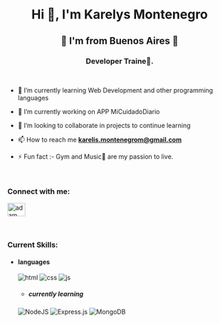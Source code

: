 <h1 align="center">Hi 👋, I'm Karelys Montenegro</h1>
<h2 align="center"> 🚀 I'm from Buenos Aires 🚀 </h2>
<h3 align="center">Developer Traine🌟.</h3>

<br>

 

- 🌱 I’m currently learning Web Development and other programming languages
- 🔭 I’m currently working on APP MiCuidadoDiario
- 👯 I’m looking to collaborate in projects to continue learning

- 📫 How to reach me **karelis.montenegrom@gmail.com**

- ⚡ Fun fact :- Gym and Music🎵 are my passion to live.

<br>

<h3 align="left">Connect with me:</h3>
<p align="left">
  <a href="linkedin.com/in/karelysmontenegrom" target="blank"><img align="center"
      src="https://raw.githubusercontent.com/rahuldkjain/github-profile-readme-generator/master/src/images/icons/Social/linked-in-alt.svg"
      alt="adam pithewan" height="30" width="40" /></a>
 
</p>

<br>

<h3 align="left">Current Skills:</h3>

- <h4> languages </h4>
  <img src = "https://img.shields.io/badge/HTML5-E34F26?style=for-the-badge&logo=html5&logoColor=white" alt = "html" />
  <img src = "https://img.shields.io/badge/CSS3-1572B6?style=for-the-badge&logo=css3&logoColor=white" alt = "css" />
  <img src = "https://img.shields.io/badge/JavaScript-323330?style=for-the-badge&logo=javascript&logoColor=F7DF1E" alt = "js" />


  
  - <h5> currently learning </h5>
   <img  alt="NodeJS" src="https://img.shields.io/badge/node.js-%2343853D.svg?style=for-the-badge&logo=node-dot-js&logoColor=white"/>
   <img  alt="Express.js" src="https://img.shields.io/badge/express.js-%23404d59.svg?style=for-the-badge&logo=express&logoColor=%2361DAFB"/>
   <img  alt="MongoDB" src ="https://img.shields.io/badge/MongoDB-%234ea94b.svg?style=for-the-badge&logo=mongodb&logoColor=white"/>
